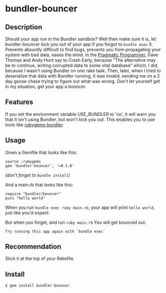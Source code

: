 bundler-bouncer
===============

Description
-----------

Should your app run in the Bundler sandbox? Well then make sure it is, let bundler-bouncer kick you out of your app if you forgot to `bundle exec` it. Prevents absurdly difficult to find bugs, prevents you from propagating your system with bad data, eases the mind. In the [Pragmatic Programmer](http://pragprog.com/the-pragmatic-programmer/extracts/tips), Dave Thomas and Andy Hunt say to Crash Early, because "The alternative may be to continue, writing corrupted data to some vital database" which, I did, because I wasn't using Bundler on one rake task. Then, later, when I tried to deserialize that data with Bundler running, it was invalid, sending me on a 2 day goose chase trying to figure out what was wrong. Don't let yourself get in my situation, get your app a bouncer.


Features
--------

If you set the environment variable USE_BUNDLER to 'no', it will warn you that it isn't using Bundler, but won't kick you out. This enables you to use tools like [rubygems-bundler](https://rubygems.org/gems/rubygems-bundler).


Usage
-----

Given a Gemfile that looks like this:

    source :rubygems
    gem 'bundler-bouncer', '=0.1.0'

*(don't forget to `bundle install`)*

And a main.rb that looks like this:

    require "bundler/bouncer"
    puts "hello world"

When you run `bundle exec ruby main.rb`, your app will print `hello world`, just like you'd expect.


But when you forget, and run `ruby main.rb` You will get bounced out:

    Try running this app again with `bundle exec`


Recommendation
--------------

Stick it at the top of your Rakefile.
    

Install
-------

`$ gem install bundler-bouncer`
